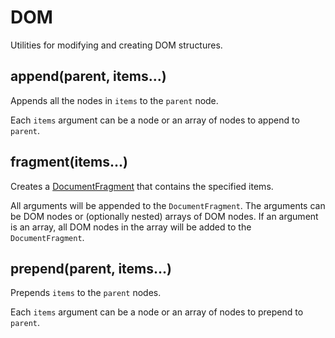 # DOM

Utilities for modifying and creating DOM structures.


## append(parent, items...)

Appends all the nodes in `items` to the `parent` node.

Each `items` argument can be a node or an array of nodes to append to `parent`.


## fragment(items...)

Creates a [DocumentFragment](https://developer.mozilla.org/en-US/docs/Web/API/DocumentFragment)
that contains the specified items.

All arguments will be appended to the `DocumentFragment`. The arguments can be
DOM nodes or (optionally nested) arrays of DOM nodes. If an argument is an
array, all DOM nodes in the array will be added to the `DocumentFragment`.


## prepend(parent, items...)

Prepends `items` to the `parent` nodes.

Each `items` argument can be a node or an array of nodes to prepend to `parent`.
